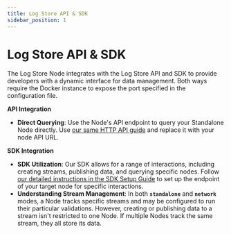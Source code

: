 ```yaml
---
title: Log Store API & SDK
sidebar_position: 1
---
```


# Log Store API & SDK

The Log Store Node integrates with the Log Store API and SDK to provide developers with a dynamic interface for data management. Both ways require the Docker instance to expose the port specified in the configuration file.

**API Integration**

- **Direct Querying**: Use the Node's API endpoint to query your Standalone Node directly. Use [our same HTTP API guide](../api/getting-started.md) and replace it with your node API URL.

**SDK Integration**

- **SDK Utilization**: Our SDK allows for a range of interactions, including creating streams, publishing data, and querying specific nodes. Follow [our detailed instructions in the SDK Setup Guide](../../network/sdk/getting-started.md) to set up the endpoint of your target node for specific interactions.
- **Understanding Stream Management**: In both **`standalone`** and **`network`** modes, a Node tracks specific streams and may be configured to run their particular validations. However, creating or publishing data to a stream isn't restricted to one Node. If multiple Nodes track the same stream, they all store its data.
